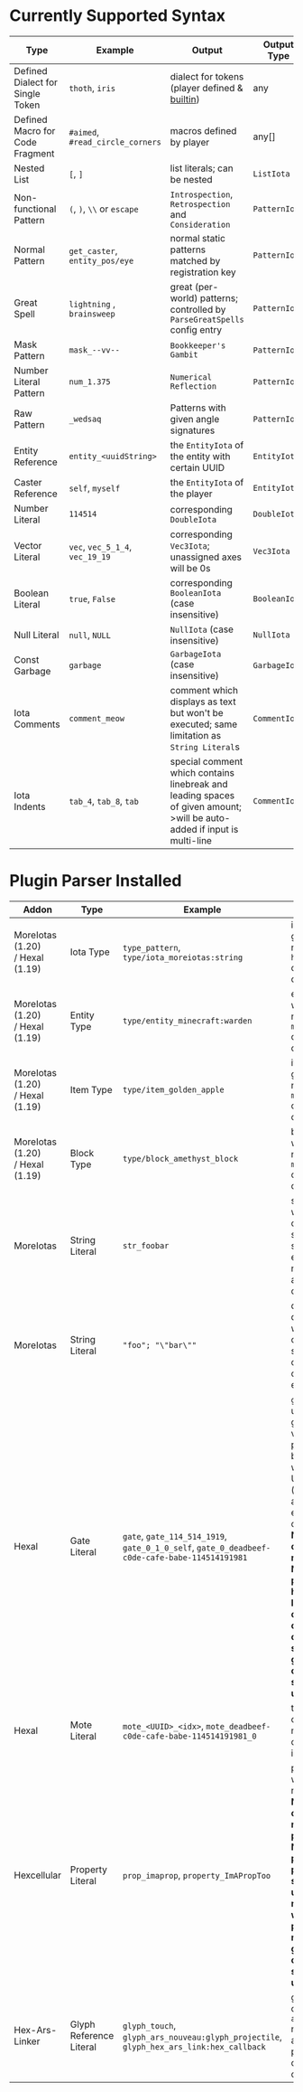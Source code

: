 # Currently Supported Syntax

Type|Example|Output|Output Type
---|---|---|---
Defined Dialect for Single Token|`thoth`, `iris`|dialect for tokens (player defined & [builtin](https://github.com/YukkuriC/HexParseMod/blob/main/common/src/main/java/io/yukkuric/hexparse/parsers/str2nbt/ToDialect.java))|any
Defined Macro for Code Fragment|`#aimed`, `#read_circle_corners`|macros defined by player|any[]
Nested List|`[`, `]`|list literals; can be nested|`ListIota`
Non-functional Pattern|`(`, `)`, `\\` or `escape`|`Introspection`, `Retrospection` and `Consideration`|`PatternIota`
Normal Pattern|`get_caster`, `entity_pos/eye`|normal static patterns matched by registration key|`PatternIota`
Great Spell|`lightning` , `brainsweep`|great (per-world) patterns; controlled by `ParseGreatSpells` config entry|`PatternIota`
Mask Pattern|`mask_--vv--`|`Bookkeeper's Gambit`|`PatternIota`
Number Literal Pattern|`num_1.375`|`Numerical Reflection`|`PatternIota`
Raw Pattern|`_wedsaq`|Patterns with given angle signatures|`PatternIota`
Entity Reference|`entity_<uuidString>`|the `EntityIota` of the entity with certain UUID|`EntityIota`
Caster Reference|`self`, `myself`|the `EntityIota` of the player|`EntityIota`
Number Literal|`114514`|corresponding `DoubleIota`|`DoubleIota`
Vector Literal|`vec`, `vec_5_1_4`, `vec_19_19`|corresponding `Vec3Iota`; unassigned axes will be 0s|`Vec3Iota`
Boolean Literal|`true`, `False`|corresponding `BooleanIota` (case insensitive)|`BooleanIota`
Null Literal|`null`, `NULL`|`NullIota` (case insensitive)|`NullIota`
Const Garbage|`garbage`|`GarbageIota` (case insensitive)|`GarbageIota`
Iota Comments|`comment_meow`|comment which displays as text but won't be executed; same limitation as `String Literal`s|`CommentIota`
Iota Indents|`tab_4`, `tab_8`, `tab`|special comment which contains linebreak and leading spaces of given amount;<br>>will be auto-added if input is multi-line|`CommentIota`
# Plugin Parser Installed

Addon|Type|Example|Output|Output Type
---|---|---|---|---
MoreIotas (1.20)<br>/ Hexal (1.19)|Iota Type|`type_pattern`, `type/iota_moreiotas:string`|iota type with given ID; namespace `hexcasting:` can be omitted|`IotaTypeIota`
MoreIotas (1.20)<br>/ Hexal (1.19)|Entity Type|`type/entity_minecraft:warden`|entity type with given ID; namespace `minecraft:` can be omitted|`EntityTypeIota`
MoreIotas (1.20)<br>/ Hexal (1.19)|Item Type|`type/item_golden_apple`|item type with given ID; namespace `minecraft:` can be omitted|`ItemTypeIota`
MoreIotas (1.20)<br>/ Hexal (1.19)|Block Type|`type/block_amethyst_block`|block type with given ID; namespace `minecraft:` can be omitted|`ItemTypeIota`
MoreIotas|String Literal|`str_foobar`|string token with given content; not supporting spaces, escaping, non-alphabetical char, etc.|`StringIota`
MoreIotas|String Literal|`"foo"; "\"bar\""`|double-quoted string with given content; supporting common character escapings|`StringIota`
Hexal|Gate Literal|`gate`, `gate_114_514_1919`, `gate_0_1_0_self`, `gate_0_deadbeef-c0de-cafe-babe-114514191981`|`gate` for unbinded gates; with vec3 axes for position-binded ones; with entity UUID or `self` (and/or vec3 axes) for entity-binded ones;<br>**NOTE: Extra cost for making gates**<br>**NOTE2: All parsed gates have negative IDs and may conflict with other parsed ones; make sure to generate your own for security usages**|`GateIota`
Hexal|Mote Literal|`mote_<UUID>_<idx>`, `mote_deadbeef-c0de-cafe-babe-114514191981_0`|the corresponding mote from certain nexus in the world|`MoteIota`
Hexcellular|Property Literal|`prop_imaprop`, `property_ImAPropToo`|property iota with certain name;<br>**NOTE: Extra cost for making properties**<br>**NOTE2: All parsed properties start with an underline and may confilict with other parsed ones; make sure to generate your own for security usages**|`PropertyIota`
Hex-Ars-Linker|Glyph Reference Literal|`glyph_touch`, `glyph_ars_nouveau:glyph_projectile`, `glyph_hex_ars_link:hex_callback`|glyph iota with certain name; `ars_nouveau` namespace and `glyph_` path prefix could be omitted.|`GlyphIota`

